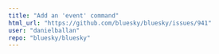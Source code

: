 ```yaml
---
title: "Add an 'event' command"
html_url: "https://github.com/bluesky/bluesky/issues/941"
user: "danielballan"
repo: "bluesky/bluesky"
---
```



